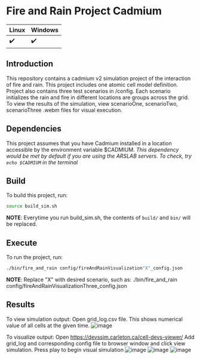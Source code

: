 # Fire and Rain Project Cadmium
|  Linux | Windows| 
|:--|:--|
|:heavy_check_mark:|:heavy_check_mark:|
## Introduction
This repository contains a cadmium v2 simulation project of the interaction of fire and rain. This project includes one atomic cell model definition. 
Project also contains three test scenarios in /config. Each scenario initializes the rain and fire in different locations are groups across the grid.
To view the results of the simulation, view scenarioOne, scenarioTwo, scenarioThree .webm files for visual execution.

## Dependencies
This project assumes that you have Cadmium installed in a location accessible by the environment variable $CADMIUM.
_This dependency would be met by default if you are using the ARSLAB servers. To check, try `echo $CADMIUM` in the terminal_

## Build
To build this project, run:
```sh
source build_sim.sh
```
__NOTE__: Everytime you run build_sim.sh, the contents of `build/` and `bin/` will be replaced.

## Execute
To run the project, run:
```sh
./bin/fire_and_rain config/fireAndRainVisualization"X"_config.json
```
__NOTE__: Replace "X" with desired scenario, such as: ./bin/fire_and_rain config/fireAndRainVisualizationThree_config.json

## Results
To view simulation output:
Open grid_log.csv file. This shows numerical value of all cells at the given time.
![image](https://github.com/user-attachments/assets/a307d3f1-c02a-4d7b-bb65-797747c4e7c1)


To visualize output:
Open https://devssim.carleton.ca/cell-devs-viewer/
Add grid_log and corresponding config file to browser window and click view simulation.
Press play to begin visual simulation
![image](https://github.com/user-attachments/assets/fb32ee57-8e19-42db-b9c8-7f8862df0040)
![image](https://github.com/user-attachments/assets/48e8ae20-c128-4f61-8808-9b578ca04537)
![image](https://github.com/user-attachments/assets/8b61612e-facb-49ef-9079-223fcb67a09a)
